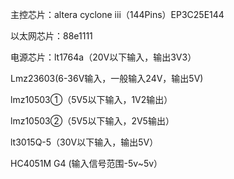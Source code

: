 主控芯片：altera cyclone iii（144Pins）EP3C25E144

以太网芯片：88e1111

电源芯片：lt1764a（20V以下输入，输出3V3）

Lmz23603(6-36V输入，一般输入24V，输出5V)

lmz10503①（5V5以下输入，1V2输出）

lmz10503②（5V5以下输入，2V5输出）

lt3015Q-5（30V以下输入，输出5V）

HC4051M G4 (输入信号范围-5v~5v）
